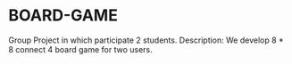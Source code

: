 # BOARD-GAME

Group Project in which participate 2 students. 
Description: We develop  8 * 8 connect 4  board game for two users.

